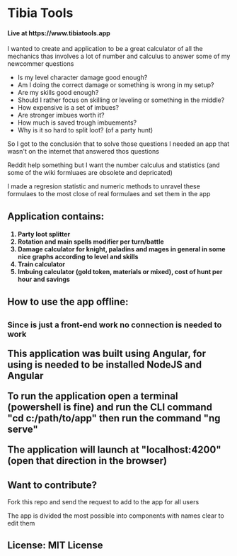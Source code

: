 <h1> Tibia Tools</h1>
<h4>Live at https://www.tibiatools.app</h4>
<p>I wanted to create and application to be a great calculator of all the mechanics thas involves a lot of number and calculus to answer some of my newcommer questions</p>
<ul>
<li>Is my level character damage good enough?</li>
<li>Am I doing the correct damage or something is wrong in my setup?</li>
<li>Are my skills good enough?</li>
<li>Should I rather focus on skilling or leveling or something in the middle?</li>
<li>How expensive is a set of imbues?</li>
<li>Are stronger imbues worth it?</li>
<li>How much is saved trough imbuements?</li>
<li>Why is it so hard to split loot? (of a party hunt)</li>
</ul>
<p>So I got to the conclusión that to solve those questions I needed an app that wasn't on the internet that answered thos questions</p>
<p>Reddit help something but I want the number calculus and statistics (and some of the wiki formluaes are obsolete and depricated)</p>
<p>I made a regresion statistic and numeric methods to unravel these formulaes to the most close of real formulaes and set them in the app</p>

<h2>Application contains: </h2>
<h4>
<ol>
<li>Party loot splitter</li>
<li>Rotation and main spells modifier per turn/battle</li>
<li>Damage calculator for knight, paladins and mages in general in some nice graphs according to level and skills</li>
<li>Train calculator</li>
<li>Imbuing calculator (gold token, materials or mixed), cost of hunt per hour and savings</li>
</ol>
</h4>
<h2>How to use the app offline: <h2>
<small>Since is just a front-end work no connection is needed to work</small>
<p>This application was built using Angular, for using is needed to be installed NodeJS and Angular</p>
<p>To run the application open a terminal (powershell is fine) and run the CLI command "cd c:/path/to/app" then run the command "ng serve"</p>
<p>The application will launch at "localhost:4200" (open that direction in the browser)</p>

<h2>Want to contribute?</h2>
<p>Fork this repo and send the request to add to the app for all users</p>
<p>The app is divided the most possible into components with names clear to edit them</p>

<h2>License: MIT License</h2>
